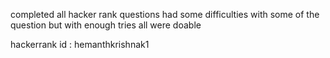 completed all hacker rank questions
had some difficulties with some of the question but with enough tries all were doable

hackerrank id : hemanthkrishnak1